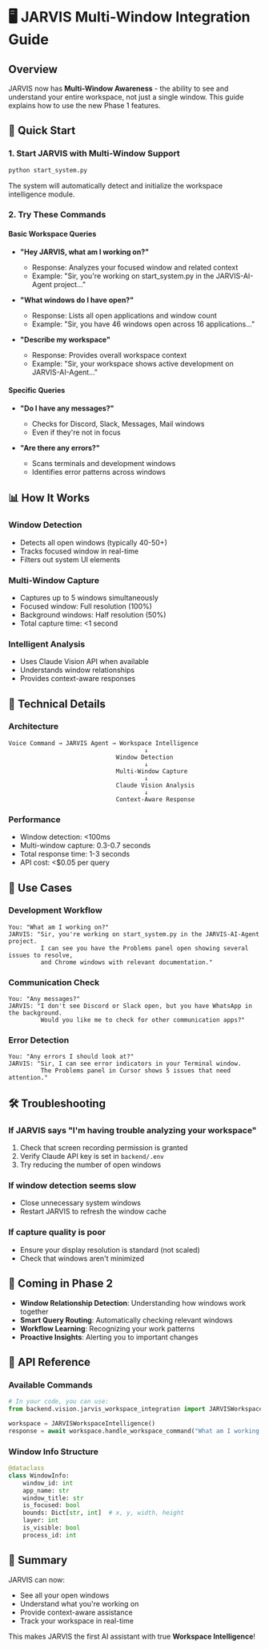 # 🖥️ JARVIS Multi-Window Integration Guide

## Overview

JARVIS now has **Multi-Window Awareness** - the ability to see and understand your entire workspace, not just a single window. This guide explains how to use the new Phase 1 features.

## 🚀 Quick Start

### 1. Start JARVIS with Multi-Window Support

```bash
python start_system.py
```

The system will automatically detect and initialize the workspace intelligence module.

### 2. Try These Commands

#### Basic Workspace Queries
- **"Hey JARVIS, what am I working on?"**
  - Response: Analyzes your focused window and related context
  - Example: "Sir, you're working on start_system.py in the JARVIS-AI-Agent project..."

- **"What windows do I have open?"**
  - Response: Lists all open applications and window count
  - Example: "Sir, you have 46 windows open across 16 applications..."

- **"Describe my workspace"**
  - Response: Provides overall workspace context
  - Example: "Sir, your workspace shows active development on JARVIS-AI-Agent..."

#### Specific Queries
- **"Do I have any messages?"**
  - Checks for Discord, Slack, Messages, Mail windows
  - Even if they're not in focus

- **"Are there any errors?"**
  - Scans terminals and development windows
  - Identifies error patterns across windows

## 📊 How It Works

### Window Detection
- Detects all open windows (typically 40-50+)
- Tracks focused window in real-time
- Filters out system UI elements

### Multi-Window Capture
- Captures up to 5 windows simultaneously
- Focused window: Full resolution (100%)
- Background windows: Half resolution (50%)
- Total capture time: <1 second

### Intelligent Analysis
- Uses Claude Vision API when available
- Understands window relationships
- Provides context-aware responses

## 🔧 Technical Details

### Architecture
```
Voice Command → JARVIS Agent → Workspace Intelligence
                                      ↓
                              Window Detection
                                      ↓
                              Multi-Window Capture
                                      ↓
                              Claude Vision Analysis
                                      ↓
                              Context-Aware Response
```

### Performance
- Window detection: <100ms
- Multi-window capture: 0.3-0.7 seconds
- Total response time: 1-3 seconds
- API cost: <$0.05 per query

## 🎯 Use Cases

### Development Workflow
```
You: "What am I working on?"
JARVIS: "Sir, you're working on start_system.py in the JARVIS-AI-Agent project. 
         I can see you have the Problems panel open showing several issues to resolve, 
         and Chrome windows with relevant documentation."
```

### Communication Check
```
You: "Any messages?"
JARVIS: "I don't see Discord or Slack open, but you have WhatsApp in the background. 
         Would you like me to check for other communication apps?"
```

### Error Detection
```
You: "Any errors I should look at?"
JARVIS: "Sir, I can see error indicators in your Terminal window. 
         The Problems panel in Cursor shows 5 issues that need attention."
```

## 🛠️ Troubleshooting

### If JARVIS says "I'm having trouble analyzing your workspace"
1. Check that screen recording permission is granted
2. Verify Claude API key is set in `backend/.env`
3. Try reducing the number of open windows

### If window detection seems slow
- Close unnecessary system windows
- Restart JARVIS to refresh the window cache

### If capture quality is poor
- Ensure your display resolution is standard (not scaled)
- Check that windows aren't minimized

## 🚀 Coming in Phase 2

- **Window Relationship Detection**: Understanding how windows work together
- **Smart Query Routing**: Automatically checking relevant windows
- **Workflow Learning**: Recognizing your work patterns
- **Proactive Insights**: Alerting you to important changes

## 📝 API Reference

### Available Commands
```python
# In your code, you can use:
from backend.vision.jarvis_workspace_integration import JARVISWorkspaceIntelligence

workspace = JARVISWorkspaceIntelligence()
response = await workspace.handle_workspace_command("What am I working on?")
```

### Window Info Structure
```python
@dataclass
class WindowInfo:
    window_id: int
    app_name: str
    window_title: str
    is_focused: bool
    bounds: Dict[str, int]  # x, y, width, height
    layer: int
    is_visible: bool
    process_id: int
```

## 🎉 Summary

JARVIS can now:
- See all your open windows
- Understand what you're working on
- Provide context-aware assistance
- Track your workspace in real-time

This makes JARVIS the first AI assistant with true **Workspace Intelligence**!